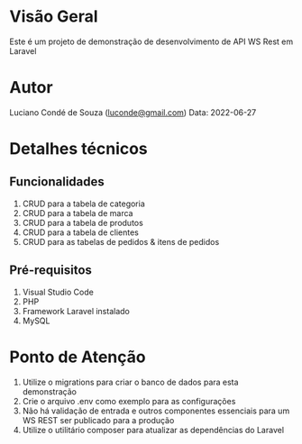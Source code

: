 # Visão Geral
Este é um projeto de demonstração de desenvolvimento de API WS Rest em Laravel 

# Autor
Luciano Condé de Souza (luconde@gmail.com)
Data: 2022-06-27

# Detalhes técnicos

## Funcionalidades
1. CRUD para a tabela de categoria
2. CRUD para a tabela de marca
3. CRUD para a tabela de produtos
4. CRUD para a tabela de clientes
5. CRUD para as tabelas de pedidos & itens de pedidos

## Pré-requisitos
1. Visual Studio Code
2. PHP
3. Framework Laravel instalado
4. MySQL

# Ponto de Atenção
1. Utilize o migrations para criar o banco de dados para esta demonstração
2. Crie o arquivo .env como exemplo para as configurações
3. Não há validação de entrada e outros componentes essenciais para um WS REST ser publicado para a produção
4. Utilize o utilitário composer para atualizar as dependências do Laravel
